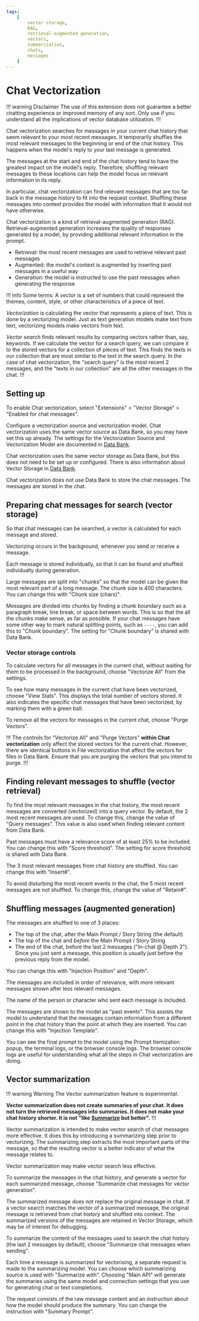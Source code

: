 ```yaml
---
tags:
    [
        vector storage,
        RAG,
        retrieval-augmented generation,
        vectors,
        summarization,
        chats,
        messages
    ]
---
```


# Chat Vectorization

!!! warning Disclaimer
The use of this extension does not guarantee a better chatting experience or improved memory of any sort. Only use if you understand all the implications of vector database utilization.
!!!

Chat vectorization searches for messages in your current chat history that seem relevant to your most recent messages. 
It temporarily shuffles the most relevant messages to the beginning or end of the chat history. 
This happens when the model's reply to your last message is generated.

The messages at the start and end of the chat history tend to have the greatest impact on the model's reply. 
Therefore, shuffling relevant messages to these locations can help the model focus on relevant information in its reply. 

In particular, chat vectorization can find relevant messages that are too far back in the message history to fit 
into the request context. Shuffling these messages into context provides the model with information that it would not have otherwise.

Chat vectorization is a kind of retrieval-augmented generation (RAG). Retrieval-augmented generation increases the 
quality of responses generated by a model, by providing additional relevant information in the prompt.

* Retrieval: the most recent messages are used to retrieve relevant past messages
* Augmented: the model's context is augmented by inserting past messages in a useful way
* Generation: the model is instructed to use the past messages when generating the response

!!! info Some terms:
A *vector* is a set of numbers that could represent the themes, content, style, or other characteristics of a piece of text. 

*Vectorization* is calculating the vector that represents a piece of text. This is done by a vectorizing model.
Just as text generation models make text from text, vectorizing models make vectors from text.

*Vector search* finds relevant results by comparing vectors rather than, say, keywords. If we calculate the vector 
for a search query, we can compare it to the stored vectors for a collection of pieces of text. This finds the texts 
in our collection that are most similar to the text in the search query. In the case of chat vectorization, the 
"search query" is the most recent 2 messages, and the "texts in our collection" are all the other messages in the chat.
!!!

## Setting up

To enable Chat vectorization, select "Extensions" > "Vector Storage" > "Enabled for chat messages".

Configure a vectorization source and vectorization model. Chat vectorization uses the same vector source as Data Bank, 
so you may have set this up already. The settings for the Vectorization Source and Vectorization Model are documented in [Data Bank](/Usage/Core_Concepts/data-bank.md).

Chat vectorization uses the same vector storage as Data Bank, but this does not need to be set up or configured. 
There is also information about Vector Storage in [Data Bank](/Usage/Core_Concepts/data-bank.md).

Chat vectorization does not use Data Bank to store the chat messages. The messages are stored in the chat. 

## Preparing chat messages for search (vector storage)

So that chat messages can be searched, a vector is calculated for each message and stored.

Vectorizing occurs in the background, whenever you send or receive a message.

Each message is stored individually, so that it can be found and shuffled individually during generation.

Large messages are split into "chunks" so that the model can be given the most relevant part of a long message. The chunk size is 400 characters. 
You can change this with "Chunk size (chars)". 

Messages are divided into chunks by finding a chunk boundary such as a paragraph break, line break, or space between words. This is so that 
the all the chunks make sense, as far as possible. If your chat messages have some other way to mark natural splitting points, such as `----`, 
you can add this to "Chunk boundary". The setting for "Chunk boundary" is shared with Data Bank.

### Vector storage controls

To calculate vectors for all messages in the current chat, without waiting for them to be processed in the background, choose "Vectorize All" from the settings.

To see how many messages in the current chat have been vectorized, choose "View Stats". This displays the total number of vectors stored. 
It also indicates the specific chat messages that have been vectorized, by marking them with a green ball.

To remove all the vectors for messages in the current chat, choose "Purge Vectors".

!!!
The controls for "Vectorize All" and "Purge Vectors" **within Chat vectorization** only affect the stored vectors for the current chat. 
However, there are identical buttons in File vectorization that affect the vectors for files in Data Bank. Ensure that you are purging the vectors that you intend to purge.
!!! 

## Finding relevant messages to shuffle (vector retrieval)

To find the most relevant messages in the chat history, the most recent messages are converted (vectorized) into a query vector. By default, the 2 most recent messages are used. To change this, change the value of "Query messages". This value is also used when finding relevant content from Data Bank. 

Past messages must have a relevance score of at least 25% to be included. You can change this with "Score threshold". The setting for score threshold is shared with Data Bank.

The 3 most relevant messages from chat history are shuffled. You can change this with "Insert#".

To avoid disturbing the most recent events in the chat, the 5 most recent messages are not shuffled. To change this, change the value of "Retain#".

## Shuffling messages (augmented generation)

The messages are shuffled to one of 3 places:

* The top of the chat, after the Main Prompt / Story String (the default)
* The top of the chat and *before* the Main Prompt / Story String
* The end of the chat, before the last 2 messages ("In-chat @ Depth 2"). Since you just sent a message, this position is usually just before the previous reply from the model.

You can change this with "Injection Position" and "Depth".

The messages are included in order of relevance, with more relevant messages shown after less relevant messages.

The name of the person or character who sent each message is included. 

The messages are shown to the model as "past events". This assists the model to understand that the messages contain information from a different point in the chat history than the point at which they are inserted. You can change this with "Injection Template".

You can see the final prompt to the model using the Prompt Itemization popup, the terminal logs, or the browser console logs. The browser console logs are useful for understanding what all the steps in Chat vectorization are doing.

## Vector summarization

!!! warning Warning
The Vector summarization feature is experimental.

**Vector summarization does not create summaries of your chat. It does not turn the retrieved messages into summaries. It does not make your chat history shorter. It is not "like [Summarize](/extensions/Summarize.md) but better".**
!!!

Vector summarization is intended to make vector search of chat messages more effective. It does this by introducing a summarizing step prior to vectorizing. The summarizing step extracts the most important parts of the message, so that the resulting vector is a better indicator of what the message relates to.

Vector summarization may make vector search less effective. 

To summarize the messages in the chat history, and generate a vector for each summarized message, choose "Summarize chat messages for vector generation". 

The summarized message does not replace the original message in chat. If a vector search matches the vector of a summarized message, the original message is retrieved from chat history and shuffled into context. The summarized versions of the messages are retained in Vector Storage, which may be of interest for debugging.

To summarize the content of the messages used to search the chat history (the last 2 messages by default), choose "Summarize chat messages when sending".

Each time a message is summarized for vectorising, a separate request is made to the summarizing model. You can choose which summarizing source is used with "Summarize with". Choosing "Main API" will generate the summaries using the same model and connection settings that you use for generating chat or text completions.

The request consists of the raw message content and an instruction about how the model should produce the summary. You can change the instruction with "Summary Prompt".
